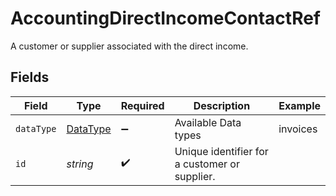 # AccountingDirectIncomeContactRef

A customer or supplier associated with the direct income.


## Fields

| Field                                         | Type                                          | Required                                      | Description                                   | Example                                       |
| --------------------------------------------- | --------------------------------------------- | --------------------------------------------- | --------------------------------------------- | --------------------------------------------- |
| `dataType`                                    | [DataType](../../models/shared/datatype.md)   | :heavy_minus_sign:                            | Available Data types                          | invoices                                      |
| `id`                                          | *string*                                      | :heavy_check_mark:                            | Unique identifier for a customer or supplier. |                                               |